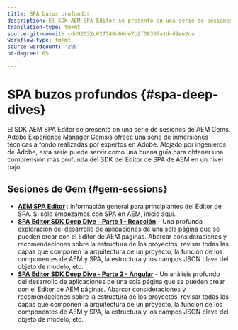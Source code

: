 ```yaml
---
title: SPA buzos profundos
description: El SDK AEM SPA Editor se presentó en una serie de sesiones de AEM Gems. Alojado por ingenieros de Adobe, esta serie puede servir de guía buena para comprender mejor el SDK de Editor de SPA de AEM en un nivel bajo, alojado por ingenieros de Adobe.
translation-type: tm+mt
source-git-commit: cdd92032c627740c66de7b2f3836fa1dcd2ee2ca
workflow-type: tm+mt
source-wordcount: '295'
ht-degree: 0%

---
```



# SPA buzos profundos {#spa-deep-dives}

El SDK AEM SPA Editor se presentó en una serie de sesiones de AEM Gems. [Adobe Experience Manager ](https://helpx.adobe.com/experience-manager/kt/eseminars/gems/aem-index.html) Gemsis ofrece una serie de inmersiones técnicas a fondo realizadas por expertos en Adobe. Alojado por ingenieros de Adobe, esta serie puede servir como una buena guía para obtener una comprensión más profunda del SDK del Editor de SPA de AEM en un nivel bajo.

## Sesiones de Gem {#gem-sessions}

* **[AEM SPA Editor](https://helpx.adobe.com/experience-manager/kt/eseminars/gems/aem-spa-editor.html) [](https://helpx.adobe.com/experience-manager/kt/eseminars/gems/aem-spa-editor.html)** : información general para principiantes del Editor de SPA. Si solo empezamos con SPA en AEM, inicio aquí.
* **[SPA Editor SDK Deep Dive - Parte 1 - Reacción](https://helpx.adobe.com/experience-manager/kt/eseminars/gems/SPA-Editor-SDK-Deep-Dive-React.html)**  - Una profunda exploración del desarrollo de aplicaciones de una sola página que se pueden crear con el Editor de AEM páginas. Abarcar consideraciones y recomendaciones sobre la estructura de los proyectos, revisar todas las capas que componen la arquitectura de un proyecto, la función de los componentes de AEM y SPA, la estructura y los campos JSON clave del objeto de modelo, etc.
* **[SPA Editor SDK Deep Dive - Parte 2 - Angular](https://helpx.adobe.com/experience-manager/kt/eseminars/gems/SPA-Editor-SDK-Deep-Dive-Angular.html)**  - Un análisis profundo del desarrollo de aplicaciones de una sola página que se pueden crear con el Editor de AEM páginas. Abarcar consideraciones y recomendaciones sobre la estructura de los proyectos, revisar todas las capas que componen la arquitectura de un proyecto, la función de los componentes de AEM y SPA, la estructura y los campos JSON clave del objeto de modelo, etc.
